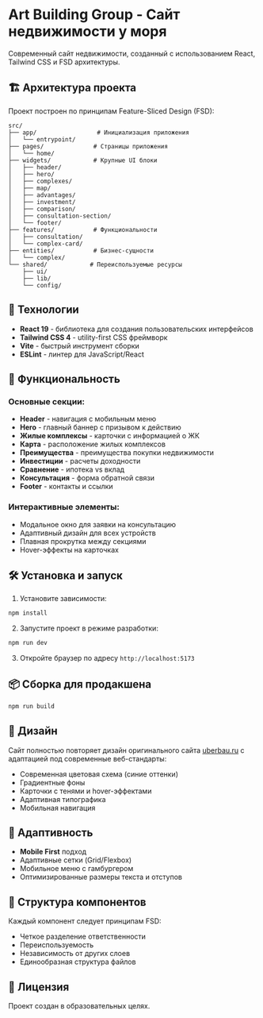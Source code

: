 # Art Building Group - Сайт недвижимости у моря

Современный сайт недвижимости, созданный с использованием React, Tailwind CSS и FSD архитектуры.

## 🏗️ Архитектура проекта

Проект построен по принципам Feature-Sliced Design (FSD):

```
src/
├── app/                 # Инициализация приложения
│   └── entrypoint/
├── pages/              # Страницы приложения
│   └── home/
├── widgets/            # Крупные UI блоки
│   ├── header/
│   ├── hero/
│   ├── complexes/
│   ├── map/
│   ├── advantages/
│   ├── investment/
│   ├── comparison/
│   ├── consultation-section/
│   └── footer/
├── features/           # Функциональности
│   ├── consultation/
│   └── complex-card/
├── entities/           # Бизнес-сущности
│   └── complex/
└── shared/            # Переиспользуемые ресурсы
    ├── ui/
    ├── lib/
    └── config/
```

## 🚀 Технологии

- **React 19** - библиотека для создания пользовательских интерфейсов
- **Tailwind CSS 4** - utility-first CSS фреймворк
- **Vite** - быстрый инструмент сборки
- **ESLint** - линтер для JavaScript/React

## 📱 Функциональность

### Основные секции:
- **Header** - навигация с мобильным меню
- **Hero** - главный баннер с призывом к действию
- **Жилые комплексы** - карточки с информацией о ЖК
- **Карта** - расположение жилых комплексов
- **Преимущества** - преимущества покупки недвижимости
- **Инвестиции** - расчеты доходности
- **Сравнение** - ипотека vs вклад
- **Консультация** - форма обратной связи
- **Footer** - контакты и ссылки

### Интерактивные элементы:
- Модальное окно для заявки на консультацию
- Адаптивный дизайн для всех устройств
- Плавная прокрутка между секциями
- Hover-эффекты на карточках

## 🛠️ Установка и запуск

1. Установите зависимости:
```bash
npm install
```

2. Запустите проект в режиме разработки:
```bash
npm run dev
```

3. Откройте браузер по адресу `http://localhost:5173`

## 📦 Сборка для продакшена

```bash
npm run build
```

## 🎨 Дизайн

Сайт полностью повторяет дизайн оригинального сайта [uberbau.ru](https://uberbau.ru/nedvizhimost-u-morya/) с адаптацией под современные веб-стандарты:

- Современная цветовая схема (синие оттенки)
- Градиентные фоны
- Карточки с тенями и hover-эффектами
- Адаптивная типографика
- Мобильная навигация

## 📱 Адаптивность

- **Mobile First** подход
- Адаптивные сетки (Grid/Flexbox)
- Мобильное меню с гамбургером
- Оптимизированные размеры текста и отступов

## 🔧 Структура компонентов

Каждый компонент следует принципам FSD:
- Четкое разделение ответственности
- Переиспользуемость
- Независимость от других слоев
- Единообразная структура файлов

## 📄 Лицензия

Проект создан в образовательных целях.